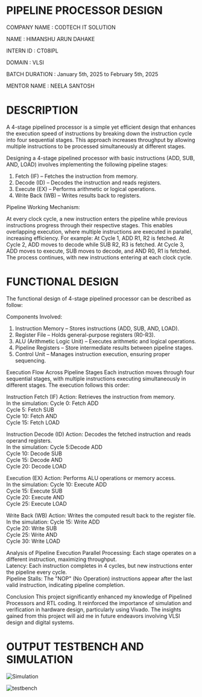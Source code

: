 # PIPELINE PROCESSOR DESIGN

COMPANY NAME : CODTECH IT SOLUTION

NAME : HIMANSHU ARUN DAHAKE

INTERN ID : CT08IPL

DOMAIN : VLSI

BATCH DURATION : January 5th, 2025 to February 5th, 2025

MENTOR NAME : NEELA SANTOSH

# DESCRIPTION

A 4-stage pipelined processor is a simple yet efficient design that enhances the execution speed of instructions by breaking down the instruction cycle into four sequential stages. This approach increases throughput by allowing multiple instructions to be processed simultaneously at different stages.

Designing a 4-stage pipelined processor with basic instructions (ADD, SUB, AND, LOAD) involves implementing the following pipeline stages:

1. Fetch (IF) – Fetches the instruction from memory.
2. Decode (ID) – Decodes the instruction and reads registers.
3. Execute (EX) – Performs arithmetic or logical operations.
4. Write Back (WB) – Writes results back to registers.

Pipeline Working Mechanism:

At every clock cycle, a new instruction enters the pipeline while previous instructions progress through their respective stages. This enables overlapping execution, where multiple instructions are executed in parallel, increasing efficiency.
For example:
At Cycle 1, ADD R1, R2 is fetched.
At Cycle 2, ADD moves to decode while SUB R2, R3 is fetched.
At Cycle 3, ADD moves to execute, SUB moves to decode, and AND R0, R1 is fetched.
The process continues, with new instructions entering at each clock cycle.

# FUNCTIONAL DESIGN 

The functional design of 4-stage pipelined processor can be described as follow:  
  
 Components Involved:
1. Instruction Memory – Stores instructions (ADD, SUB, AND, LOAD).  
2. Register File – Holds general-purpose registers (R0-R3).  
3. ALU (Arithmetic Logic Unit) – Executes arithmetic and logical operations.  
4. Pipeline Registers – Store intermediate results between pipeline stages.  
5. Control Unit – Manages instruction execution, ensuring proper sequencing.  

Execution Flow Across Pipeline Stages
Each instruction moves through four sequential stages, with multiple instructions executing simultaneously in different stages. The execution follows this order:  

 Instruction Fetch (IF)
     Action: Retrieves the instruction from memory.  
     In the simulation: 
       Cycle 0: Fetch ADD  
       Cycle 5: Fetch SUB  
       Cycle 10: Fetch AND  
       Cycle 15: Fetch LOAD  

  Instruction Decode (ID)
      Action: Decodes the fetched instruction and reads operand registers.  
      In the simulation: 
       Cycle 5:Decode ADD  
       Cycle 10: Decode SUB  
       Cycle 15: Decode AND  
       Cycle 20: Decode LOAD  

  Execution (EX)
       Action: Performs ALU operations or memory access.  
       In the simulation: 
        Cycle 10: Execute ADD  
        Cycle 15: Execute SUB  
        Cycle 20: Execute AND  
        Cycle 25: Execute LOAD  

  Write Back (WB)
    Action: Writes the computed result back to the register file.  
    In the simulation:
       Cycle 15: Write ADD  
       Cycle 20: Write SUB  
       Cycle 25: Write AND  
       Cycle 30: Write LOAD  

Analysis of Pipeline Execution
Parallel Processing: Each stage operates on a different instruction, maximizing throughput.  
Latency: Each instruction completes in 4 cycles, but new instructions enter the pipeline every cycle.  
Pipeline Stalls: The "NOP" (No Operation) instructions appear after the last valid instruction, indicating pipeline completion.  

Conclusion 
This project significantly enhanced my knowledge of Pipelined Processors and RTL coding. It reinforced the importance of simulation and verification in hardware design, particularly using Vivado. The insights gained from this project will aid me in future endeavors involving VLSI design and digital systems.

# OUTPUT TESTBENCH AND SIMULATION

![Simulation](https://github.com/user-attachments/assets/093fe975-edd4-4178-9ab3-16b72efa5c71)



![testbench](https://github.com/user-attachments/assets/d7c699d5-7096-4c96-b57a-4951ae46b53b)

